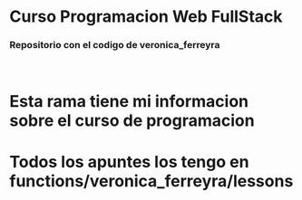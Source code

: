 # Curso Programacion Web FullStack

### Repositorio con el codigo de veronica_ferreyra

<br>

# Esta rama tiene mi informacion sobre el curso de programacion
# Todos los apuntes los tengo en functions/veronica_ferreyra/lessons

